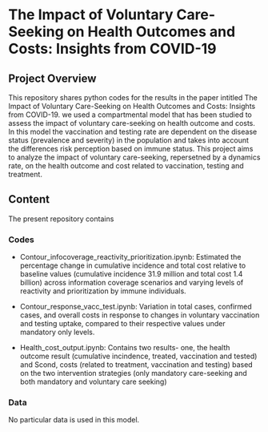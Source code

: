 # The Impact of Voluntary Care-Seeking on Health Outcomes and Costs: Insights from COVID-19
## Project Overview
This repository shares python codes for the results in the paper intitled The Impact of Voluntary Care-Seeking on Health Outcomes and Costs: Insights from COVID-19. 
we used a compartmental model that has been studied  to assess the impact of voluntary care-seeking on health outcome and costs. In this model the vaccination and testing rate are dependent on the disease status (prevalence and severity) in the population and takes into account the differences risk perception based on immune status. This project aims to analyze the impact of voluntary care-seeking, repersetned by a dynamics rate, on the health outcome and cost related to vaccination, testing and treatment. 

## Content
The present repository contains
###  Codes
- Contour_infocoverage_reactivity_prioritization.ipynb: Estimated the percentage change in cumulative incidence and total cost relative to baseline values (cumulative incidence 31.9 million and total cost 1.4 billion)
   across information coverage scenarios and varying levels of reactivity and prioritization by immune individuals.
- Contour_response_vacc_test.ipynb: Variation in total cases, confirmed cases, and overall costs in response to changes in voluntary vaccination and testing uptake, compared to their respective values under mandatory only levels.
  
- Health_cost_output.ipynb: Contains two results- one, the health outcome result (cumulative incindence, treated, vaccination and tested) and Scond, costs (related to treatment, vaccination and testing)  based on the two intervention strategies (only mandatory
  care-seeking and both mandatory and voluntary care seeking)
  
  
### Data
No particular data is used in this model.
